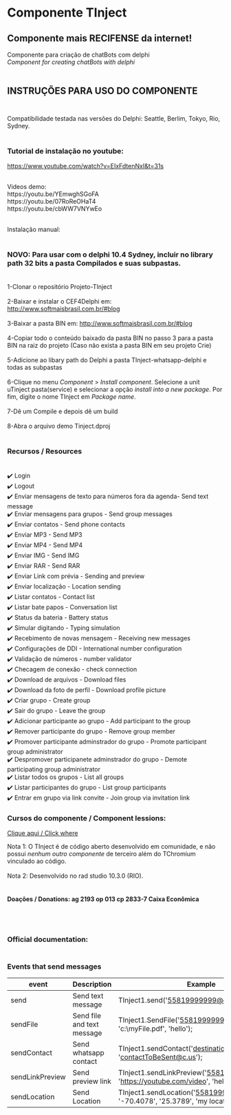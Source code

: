 ﻿# Componente TInject
## Componente mais RECIFENSE da internet!<br>
Componente para criação de chatBots com delphi<br>
<i>Component for creating chatBots with delphi</i><br></br>

## INSTRUÇÕES PARA USO DO COMPONENTE<br></br>

Compatibilidade testada nas versões do Delphi: Seattle, Berlim, Tokyo, Rio, Sydney.<br></br>

### Tutorial de instalação no youtube:<br>
https://www.youtube.com/watch?v=EIxFdtenNxI&t=31s

<br>
Videos demo:
<br>
https://youtu.be/YEmwghSGoFA
<br>
https://youtu.be/07RoReOHaT4
<br>
https://youtu.be/cbWW7VNYwEo
<br><br>

Instalação manual:<br><br>
### NOVO: Para usar com o delphi 10.4 Sydney, incluir no library path 32 bits a pasta <b>Compilados</b> e suas subpastas.<br><br>
1-Clonar o repositório Projeto-TInject
<br></br>
2-Baixar e instalar o CEF4Delphi em: http://www.softmaisbrasil.com.br/#blog
<br></br>
3-Baixar a pasta BIN em: http://www.softmaisbrasil.com.br/#blog
<br></br>
4-Copiar todo o conteúdo baixado da pasta BIN no passo 3 para a pasta BIN na raiz do projeto (Caso não exista a pasta BIN em seu projeto Crie)
<br></br>
5-Adicione ao libary path do Delphi a pasta TInject-whatsapp-delphi e todas as subpastas
<br><br>
6-Clique no menu *Component* > *Install component*. Selecione a unit uTinject pasta(service) e selecionar a opção *install into a new package*. Por fim, digite o nome TInject em *Package name*.
<br><br>
7-Dê um Compile e depois dê um build
<br><br>
8-Abra o arquivo demo Tinject.dproj
<br></br>

### Recursos / Resources<br><br>
✔️  Login<br>
✔️  Logout<br>
✔️  Enviar mensagens de texto para números fora da agenda- Send text message<br>
✔️  Enviar mensagens para grupos - Send group messages<br>
✔️  Enviar contatos - Send phone contacts<br>
✔️  Enviar MP3 - Send MP3<br>
✔️  Enviar MP4 - Send MP4<br>
✔️  Enviar IMG - Send IMG<br>
✔️  Enviar RAR - Send RAR<br>
✔️  Enviar Link com prévia - Sending and preview<br>
✔️  Enviar localização - Location sending<br>
✔️  Listar contatos - Contact list<br>
✔️  Listar bate papos - Conversation list<br>
✔️  Status da bateria - Battery status<br>
✔️  Simular digitando - Typing simulation<br>
✔️  Recebimento de novas mensagem - Receiving new messages<br>
✔️  Configurações de DDI - International number configuration<br>
✔️  Validação de números - number validator<br>
✔️  Checagem de conexão - check connection<br>
✔️  Download de arquivos - Download files<br>
✔️  Download da foto de perfil - Download profile picture<br>
✔️  Criar grupo - Create group<br>
✔️  Sair do grupo - Leave the group<br>
✔️  Adicionar participante ao grupo - Add participant to the group<br>
✔️  Remover participante do grupo - Remove group member<br>
✔️  Promover participante adminstrador do grupo - Promote participant group administrator<br>
✔️  Despromover participanete adminstrador do grupo - Demote participating group administrator<br>
✔️  Listar todos os grupos - List all groups<br>
✔️  Listar participantes do grupo - List group participants<br>
✔️  Entrar em grupo via link convite - Join group via invitation link<br>

### Cursos do componente / Component lessions:<br>

[Clique aqui / Click where](http://mikelustosa.kpages.online/tinject)


Nota 1: O TInject é de código aberto desenvolvido em comunidade, e não possui *nenhum outro componente* de terceiro além do TChromium vinculado ao código.
<br><br>
Nota 2: Desenvolvido no rad studio 10.3.0 (RIO).<br><br> 

#### Doações / Donations: ag 2193 op 013 cp 2833-7 Caixa Econômica

<br><br>

### Official documentation:<br><br>

### Events that send messages<br>
| event           | Description                | Example                                                                              | return |
|-----------------|----------------------------|--------------------------------------------------------------------------------------|--------|
| send            | Send text message          | TInject1.send('55819999999@c.us', 'hello');                                          | -      |
| sendFile        | Send file and text message | TInject1.SendFile('558199999999@c.us', 'c:\myFile.pdf', 'hello');                    | -      |
| sendContact     | Send whatsapp contact      | TInject1.sendContact('destinationContact@c.us', 'contactToBeSent@c.us');             | -      |
| sendLinkPreview | Send preview link          | TInject1.sendLinkPreview('558199999999@c.us', 'https://youtube.com/video', 'hello'); | -      |
| sendLocation    | Send Location              | TInject1.sendLocation('55819999999@c.us', '-70.4078', '25.3789', 'my location');     |        |
